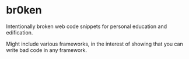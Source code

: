 br0ken
======

Intentionally broken web code snippets for personal education and edification.

Might include various frameworks, in the interest of showing that you can write
bad code in any framework.
